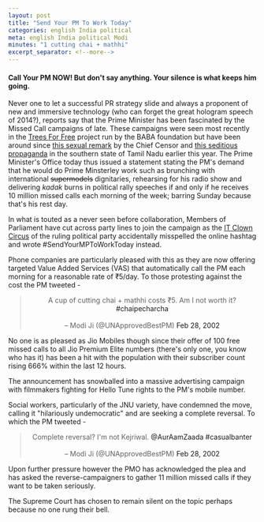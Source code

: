 ```yaml
---
layout: post
title: "Send Your PM To Work Today"
categories: english India political
meta: english India political Modi
minutes: "1 cutting chai + mathhi"
excerpt_separator: <!--more-->
---
```

#### Call Your PM NOW! But don't say anything. Your silence is what keeps him going.

Never one to let a successful PR strategy slide and always a proponent of new and immersive technology (who can forget the great hologram speech of 2014?), reports say that the Prime Minister has been fascinated by the Missed Call campaigns of late. These campaigns were seen most recently in the <a href="http://isha.sadhguru.org/rally-for-rivers/participate-give-a-missed-call-your-vote-to-save-our-rivers/" title="Did I misinterpret their campaign?">Trees For Free</a> project run by the BABA foundation but have been around since <a href="http://www.huffingtonpost.in/2017/06/23/get-1-lac-votes-and-ill-clear-the-word-intercourse-in-jab-har_a_22584233/" title="He said the word. Potty mouth.">this sexual remark</a> by the Chief Censor and <a href="http://www.thehindu.com/news/national/tamil-nadu/%E2%80%98Missed-call%E2%80%99-campaign-makes-a-mark/article17290237.ece">this seditious propaganda</a> in the southern state of Tamil Nadu earlier this year. The Prime Minister's Office today thus issued a statement stating the PM's demand that he would do Prime Minsterley work such as brunching with international ~~supermodels~~ dignitaries, rehearsing for his radio show and delivering _kadak_ burns in political rally speeches if and only if he receives 10 million missed calls each morning of the week; barring Sunday because that's his rest day.

<!--more-->

In what is touted as a never seen before collaboration, Members of Parliament have cut across party lines to join the campaign as the <a href="http://www.bjpitcell.org/" title="Not related to Stephen King. But equally scary.">IT Clown Circus</a> of the ruling political party accidentally misspelled the online hashtag and wrote #SendYourMPToWorkToday instead.

Phone companies are particularly pleased with this as they are now offering targeted Value Added Services (VAS) that automatically call the PM each morning for a reasonable rate of ₹5/day. To those protesting against the cost the PM tweeted -

<center>
<blockquote class="twitter-tweet"> 
A cup of cutting chai + mathhi costs ₹5. Am I not worth it? <a>#chaipecharcha</a> <br>
<br>
&ndash; Modi Ji (@UNApprovedBestPM) <a>Feb 28, 2002</a>
</blockquote>
</center>

No one is as pleased as Jio Mobiles though since their offer of 100 free missed calls to all Jio Premium Elite numbers (there's only one, you know who has it) has been a hit with the population with their subscriber count rising 666% within the last 12 hours. 

The announcement has snowballed into a massive advertising campaign with filmmakers fighting for Hello Tune rights to the PM's mobile number. 

Social workers, particularly of the JNU variety, have condemned the move, calling it "hilariously undemocratic" and are seeking a complete reversal. To which the PM tweeted - 

<center>
<blockquote class="twitter-tweet"> 
Complete reversal? I'm not Kejriwal. <a>@AurAamZaada</a> <a>#casualbanter</a> <br>
<br>
&ndash; Modi Ji (@UNApprovedBestPM) <a>Feb 28, 2002</a>
</blockquote>
</center>

Upon further pressure however the PMO has acknowledged the plea and has asked the reverse-campaigners to gather 11 million missed calls if they want to be taken seriously. 

The Supreme Court has chosen to remain silent on the topic perhaps because no one rung their bell.
